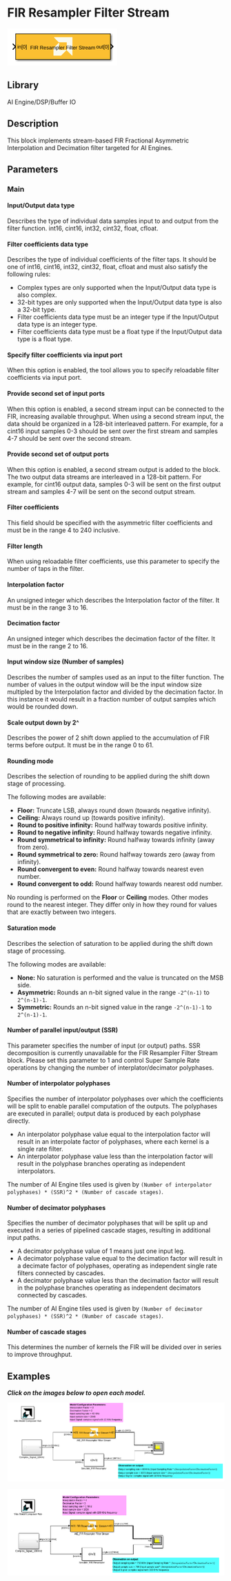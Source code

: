 # FIR Resampler Filter Stream

  
![](./Images/block.png)  

## Library

AI Engine/DSP/Buffer IO

## Description

This block implements stream-based FIR Fractional Asymmetric Interpolation and
Decimation filter targeted for AI Engines.

## Parameters

### Main  
#### Input/Output data type  
Describes the type of individual data samples input to and output from
the filter function. int16, cint16, int32, cint32, float, cfloat.

#### Filter coefficients data type  
Describes the type of individual coefficients of the filter taps. It
should be one of int16, cint16, int32, cint32, float, cfloat and must
also satisfy the following rules:

  - Complex types are only supported when the Input/Output data type is
  also complex.
  - 32-bit types are only supported when the Input/Output data type is
  also a 32-bit type.
  - Filter coefficients data type must be an integer type if the
  Input/Output data type is an integer type.
  - Filter coefficients data type must be a float type if the Input/Output
  data type is a float type.

#### Specify filter coefficients via input port  
When this option is enabled, the tool allows you to specify reloadable
filter coefficients via input port.

#### Provide second set of input ports
When this option is enabled, a second stream input can be connected to the FIR, increasing available throughput. When using a second stream input, the data should be organized in a 128-bit interleaved pattern. For example, for a cint16 input samples 0-3 should be sent over the first stream and samples 4-7 should be sent over the second stream.

#### Provide second set of output ports
When this option is enabled, a second stream output is added to the block. The two output data streams are interleaved in a 128-bit pattern. For example, for cint16 output data, samples 0-3 will be sent on the first output stream and samples 4-7 will be sent on the second output stream.

#### Filter coefficients  
This field should be specified with the asymmetric filter coefficients
and must be in the range 4 to 240 inclusive.

#### Filter length
When using reloadable filter coefficients, use this parameter to specify the number of taps in the filter.

#### Interpolation factor  
An unsigned integer which describes the Interpolation factor of the
filter. It must be in the range 3 to 16.

#### Decimation factor  
An unsigned integer which describes the decimation factor of the filter.
It must be in the range 2 to 16.

#### Input window size (Number of samples)  
Describes the number of samples used as an input to the filter function.
The number of values in the output window will be the input window size
multipled by the Interpolation factor and divided by the decimation
factor. In this instance it would result in a fraction number of output
samples which would be rounded down.

#### Scale output down by 2^  
Describes the power of 2 shift down applied to the accumulation of FIR
terms before output. It must be in the range 0 to 61.

#### Rounding mode

Describes the selection of rounding to be applied during the shift down stage of processing.

The following modes are available:
* **Floor:** Truncate LSB, always round down (towards negative infinity).
* **Ceiling:** Always round up (towards positive infinity).
* **Round to positive infinity:** Round halfway towards positive infinity.
* **Round to negative infinity:** Round halfway towards negative infinity.
* **Round symmetrical to infinity:** Round halfway towards infinity (away from zero).
* **Round symmetrical to zero:** Round halfway towards zero (away from infinity).
* **Round convergent to even:** Round halfway towards nearest even number.
* **Round convergent to odd:** Round halfway towards nearest odd number.

No rounding is performed on the **Floor** or **Ceiling** modes. Other modes round to the nearest integer. They differ only in how they round for values that are exactly between two integers.

#### Saturation mode

Describes the selection of saturation to be applied during the shift down stage of processing.

The following modes are available:
* **None:** No saturation is performed and the value is truncated on the MSB side.
* **Asymmetric:** Rounds an n-bit signed value in the range `-2^(n-1)` to `2^(n-1)-1`.
* **Symmetric:** Rounds an n-bit signed value in the range `-2^(n-1)-1` to `2^(n-1)-1`.

#### Number of parallel input/output (SSR)  
This parameter specifies the number of input (or output) paths. SSR decomposition is currently unavailable for the FIR Resampler Filter Stream block. Please set this parameter to 1 and control Super Sample Rate operations by changing the number of interplator/decimator polyphases.

#### Number of interpolator polyphases

Specifies the number of interpolator polyphases over which the coefficients will be split to enable parallel computation of the outputs. The polyphases are executed in parallel; output data is produced by each polyphase directly.

* An interpolator polyphase value equal to the interpolation factor will result in an interpolate factor of polyphases, where each kernel is a single rate filter.
* An interpolator polyphase value less than the interpolation factor will result in the polyphase branches operating as independent interpolators.

The number of AI Engine tiles used is given by `(Number of interpolator polyphases) * (SSR)^2 * (Number of cascade stages)`.

#### Number of decimator polyphases

Specifies the number of decimator polyphases that will be split up and executed in a series of pipelined cascade stages, resulting in additional input paths.

* A decimator polyphase value of 1 means just one input leg.
* A decimator polyphase value equal to the decimation factor will result in a decimate factor of polyphases, operating as independent single rate filters connected by cascades.
* A decimator polyphase value less than the decimation factor will result in the polyphase branches operating as independent decimators connected by cascades.

The number of AI Engine tiles used is given by `(Number of decimator polyphases) * (SSR)^2 * (Number of cascade stages)`.

#### Number of cascade stages  
This determines the number of kernels the FIR will be divided over in series to improve throughput.

## Examples

***Click on the images below to open each model.***

[![](./Images/ResamplerStream_Ex1.png)](https://github.com/Xilinx/Vitis_Model_Composer/tree/2024.1/Examples/Block_Help/AIE/Resampler_Stream_Ex1)

[![](./Images/ResamplerStream_Ex2.png)](https://github.com/Xilinx/Vitis_Model_Composer/tree/2024.1/Examples/Block_Help/AIE/Resampler_Stream_Ex2)

